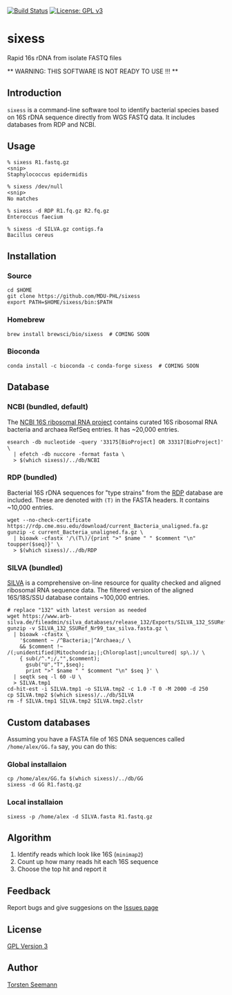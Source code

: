 [![Build Status](https://travis-ci.org/tseemann/sixess.svg?branch=master)](https://travis-ci.org/tseemann/sixess) [![License: GPL v3](https://img.shields.io/badge/License-GPL%20v3-blue.svg)](https://www.gnu.org/licenses/gpl-3.0) [](#lang-au)

# sixess
Rapid 16s rDNA from isolate FASTQ files

** WARNING: THIS SOFTWARE IS NOT READY TO USE !!! **

## Introduction

`sixess` is a command-line software tool to identify 
bacterial species based on 16S rDNA sequence directly
from WGS FASTQ data. It includes databases from RDP and NCBI.

## Usage

```
% sixess R1.fastq.gz
<snip>
Staphylococcus epidermidis

% sixess /dev/null
<snip>
No matches

% sixess -d RDP R1.fq.gz R2.fq.gz
Enteroccus faecium

% sixess -d SILVA.gz contigs.fa
Bacillus cereus
```

## Installation

### Source
```
cd $HOME
git clone https://github.com/MDU-PHL/sixess
export PATH=$HOME/sixess/bin:$PATH
```
### Homebrew
```
brew install brewsci/bio/sixess  # COMING SOON
```
### Bioconda
```
conda install -c bioconda -c conda-forge sixess  # COMING SOON
```

## Database

### NCBI (bundled, default)

The [NCBI 16S ribosomal RNA project](https://www.ncbi.nlm.nih.gov/refseq/targetedloci/)
contains curated 16S ribosomal RNA bacteria and archaea RefSeq entries.
It has ~20,000 entries.

```
esearch -db nucleotide -query '33175[BioProject] OR 33317[BioProject]' \
  | efetch -db nuccore -format fasta \
  > $(which sixess)/../db/NCBI
```

### RDP (bundled)

Bacterial 16S rDNA sequences for "type strains" 
from the [RDP](https://rdp.cme.msu.edu/) database
are included. These are denoted with `(T)` in the
FASTA headers. It contains ~10,000 entries.

```
wget --no-check-certificate https://rdp.cme.msu.edu/download/current_Bacteria_unaligned.fa.gz
gunzip -c current_Bacteria_unaligned.fa.gz \
  | bioawk -cfastx '/\(T\)/{print ">" $name " " $comment "\n" toupper($seq)}' \
  > $(which sixess)/../db/RDP
```

### SILVA (bundled)

[SILVA](https://www.arb-silva.de/)
is a comprehensive on-line resource for quality checked and 
aligned ribosomal RNA sequence data.
The filtered version of the aligned 16S/18S/SSU database
contains ~100,000 entries.

```
# replace "132" with latest version as needed
wget https://www.arb-silva.de/fileadmin/silva_databases/release_132/Exports/SILVA_132_SSURef_Nr99_tax_silva.fasta.gz
gunzip -v SILVA_132_SSURef_Nr99_tax_silva.fasta.gz \
  | bioawk -cfastx \
    '$comment ~ /^Bacteria;|^Archaea;/ \
    && $comment !~ /(;unidentified|Mitochondria;|;Chloroplast|;uncultured| sp\.)/ \
    { sub(/^.*;/,"",$comment);
      gsub("U","T",$seq);
      print ">" $name " " $comment "\n" $seq }' \
  | seqtk seq -l 60 -U \
  > SILVA.tmp1
cd-hit-est -i SILVA.tmp1 -o SILVA.tmp2 -c 1.0 -T 0 -M 2000 -d 250
cp SILVA.tmp2 $(which sixess)/../db/SILVA
rm -f SILVA.tmp1 SILVA.tmp2 SILVA.tmp2.clstr
```

## Custom databases

Assuming you have a FASTA file of 16S DNA sequences
called `/home/alex/GG.fa` say, you can do this:

### Global installaion

```
cp /home/alex/GG.fa $(which sixess)/../db/GG
sixess -d GG R1.fastq.gz
```

### Local installaion

```
sixess -p /home/alex -d SILVA.fasta R1.fastq.gz
```

## Algorithm

1. Identify reads which look like 16S (`minimap2`)
2. Count up how many reads hit each 16S sequence
3. Choose the top hit and report it

## Feedback

Report bugs and give suggesions on the
[Issues page](https://github.com/tseemann/sixess/issues)

## License

[GPL Version 3](https://raw.githubusercontent.com/tseemann/sixess/master/LICENSE)

## Author

[Torsten Seemann](http://tseemann.github.io)
